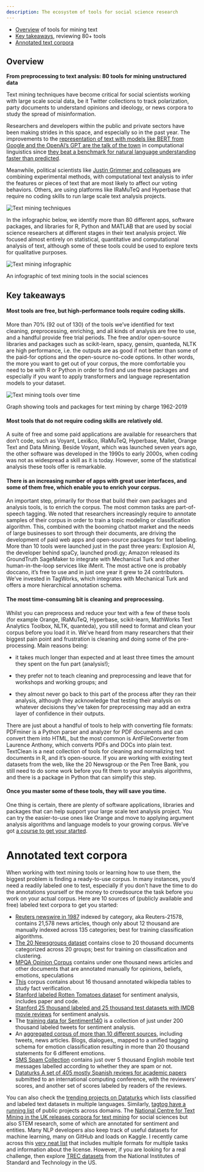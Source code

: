 ```yaml
---
description: The ecosystem of tools for social science research
---
```


+ [Overview](#overview) of tools for mining text
+ [Key takeaways](#key-takeaways), reviewing 80+ tools
+ [Annotated text corpora](#annotated-text-corpora)

## Overview
**From preprocessing to text analysis: 80 tools for mining unstructured data**

Text mining techniques have become critical for social scientists working with large scale social data, be it Twitter collections to track polarization, party documents to understand opinions and ideology, or news corpora to study the spread of misinformation.

Researchers and developers within the public and private sectors have been making strides in this space, and especially so in the past year. The improvements to the [representation of text with models like BERT from Google and the OpenAI’s GPT are the talk of the town](https://www.quantamagazine.org/machines-beat-humans-on-a-reading-test-but-do-they-understand-20191017) in computational linguistics since [they beat a benchmark for natural language understanding faster than predicted](https://openreview.net/pdf?id=rJ4km2R5t7). 

Meanwhile, political scientists like [Justin Grimmer and colleagues](https://www.semanticscholar.org/paper/Discovery-of-Treatments-from-Text-Corpora-Fong-Grimmer/3cbc814f6e42ac6c6cc2700f26ce3d7354a00150) are combining experimental methods, with computational text analysis to infer the features or pieces of text that are most likely to affect our voting behaviors. Others, are using platforms like IRaMuTeQ and Hyperbase that require no coding skills to run large scale text analysis projects.

![Text mining techniques](../docs/images/text-mining2.png)

In the infographic below, we identify more than 80 different apps, software packages, and libraries for R, Python and MATLAB that are used by social science researchers at different stages in their text analysis project. We focused almost entirely on statistical, quantitative and computational analysis of text, although some of these tools could be used to explore texts for qualitative purposes.

![Text mining infographic](../docs/images/text-mining1.png)

An infographic of text mining tools in the social sciences


## Key takeaways

#### Most tools are free, but high-performance tools require coding skills.

More than 70% (92 out of 130) of the tools we’ve identified for text cleaning, preprocessing, enriching, and all kinds of analysis are free to use, and a handful provide free trial periods. The free and/or open-source libraries and packages such as scikit-learn, spacy, gensim, quanteda, NLTK are high performance, i.e. the outputs are as good if not better than some of the paid-for options and the open-source no-code options. In other words, the more you want to get out of your corpus, the more comfortable you need to be with R or Python in order to find and use these packages and especially if you want to apply transformers and language representation models to your dataset. 

![Text mining tools over time](../docs/images/text-mining3.png)

Graph showing tools and packages for text mining by charge 1962-2019

#### Most tools that do not require coding skills are relatively old.

A suite of free and some paid applications are available for researchers that don’t code, such as Voyant, Lexi&co, IRaMuTeQ, Hyperbase, Mallet, Orange Text and Data Mining. Beside Voyant, which was launched seven years ago, the other software was developed in the 1990s to early 2000s, when coding was not as widespread a skill as it is today. However, some of the statistical analysis these tools offer is remarkable. 

#### There is an increasing number of apps with great user interfaces, and some of them free, which enable you to enrich your corpus.

An important step, primarily for those that build their own packages and analysis tools, is to enrich the corpus. The most common tasks are part-of-speech tagging. We noted that researchers increasingly require to annotate samples of their corpus in order to train a topic modeling or classification algorithm. This, combined with the booming chatbot market and the needs of large businesses to sort through their documents, are driving the development of paid web apps and open-source packages for text labeling. More than 10 tools were launched just in the past three years: Explosion AI, the developer behind spaCy, launched prodi.gy; Amazon released its GroundTruth SageMaker to integrate with Mechanical Turk and other human-in-the-loop services like iMerit. The most active one is probably doccano, it’s free to use and in just one year it grew to 24 contributors. We’ve invested in TagWorks, which integrates with Mechanical Turk and offers a more hierarchical annotation schema.

#### The most time-consuming bit is cleaning and preprocessing.

Whilst you can preprocess and reduce your text with a few of these tools (for example Orange, IRaMuTeQ, Hyperbase, scikit-learn, MathWorks Text Analytics Toolbox, NLTK, quanteda), you still need to format and clean your corpus before you load it in. We’ve heard from many researchers that their biggest pain point and frustration is cleaning and doing some of the pre-processing. Main reasons being: 

- it takes much longer than expected and at least three times the amount they spent on the fun part (analysis!);

- they prefer not to teach cleaning and preprocessing and leave that for workshops and working groups; and 

- they almost never go back to this part of the process after they ran their analysis, although they acknowledge that testing their analysis on whatever decisions they’ve taken for preprocessing may add an extra layer of confidence in their outputs.

There are just about a handful of tools to help with converting file formats: PDFminer is a Python parser and analyzer for PDF documents and can convert them into HTML, but the most common is AntFileConverter from Laurence Anthony, which converts PDFs and DOCs into plain text. TextClean is a neat collection of tools for cleaning and normalizing text documents in R, and it’s open-source. If you are working with existing text datasets from the web, like the 20 Newsgroup or the Pen Tree Bank, you still need to do some work before you fit them to your analysis algorithms, and there is a package in Python that can simplify this step.

#### Once you master some of these tools, they will save you time.

One thing is certain, there are plenty of software applications, libraries and packages that can help support your large scale text analysis project. You can try the easier-to-use ones like Orange and move to applying argument analysis algorithms and language models to your growing corpus. We’ve got [a course to get your started](https://campus.sagepub.com/introduction-to-text-mining-for-social-scientists). 


# Annotated text corpora

When working with text mining tools or learning how to use them, the biggest problem is finding a ready-to-use corpus. In many instances, you’d need a readily labeled one to test, especially if you don’t have the time to do the annotations yourself or the money to crowdsource the task before you work on your actual corpus. Here are 10 sources of (publicly available and free) labeled text corpora to get you started:
 
+ [Reuters newswire in 1987](http://kdd.ics.uci.edu/databases/reuters21578/reuters21578.html) indexed by category, aka Reuters-21578, contains 21,578 news articles, though only about 12 thousand are manually indexed across 135 categories; best for training classification algorithms.
+ [The 20 Newsgroups dataset](http://qwone.com/~jason/20Newsgroups/) contains close to 20 thousand documents categorized across 20 groups; best for training on classification and clustering.
+ [MPQA Opinion Corpus](http://mpqa.cs.pitt.edu/corpora/mpqa_corpus) contains under one thousand news articles and other documents that are annotated manually for opinions, beliefs, emotions, speculations
+ [This](https://tabfact.github.io/) corpus contains about 16 thousand annotated wikipedia tables to study fact verification. 
+ [Stanford labeled Rotten Tomatoes dataset](https://nlp.stanford.edu/sentiment/code.html) for sentiment analysis, includes paper and code.
+ [Stanford 25 thousand labeled and 25 thousand test datasets with IMDB movie reviews](http://ai.stanford.edu/~amaas/data/sentiment/) for sentiment analysis.
+ The [training data for Sentiment140](http://help.sentiment140.com/for-students) is a collection of just under 200 thousand labeled tweets for sentiment analysis.
+ An [aggregated corpus of more than 10 different sources](https://github.com/sarnthil/unify-emotion-datasets), including tweets, news articles. Blogs, dialogues,, mapped to a unified tagging schema for emotion classification resulting in more than 20 thousand statements for 6 different emotions.
+ [SMS Spam Collection](http://www.dt.fee.unicamp.br/~tiago/smsspamcollection/) contains just over 5 thousand English mobile text messages labelled according to whether they are spam or not.
+ [Dataturks A set of 405 mostly Spanish reviews for academic papers](https://archive.ics.uci.edu/ml/datasets/Paper+Reviews) submitted to an international computing conference, with the reviewers’ scores, and another set of scores labeled by readers of the reviews.

You can also check the [trending projects on Dataturks](https://dataturks.com/projects/trending) which lists classified and labeled text datasets in multiple languages. Similarly, [tagtog have a running list](https://www.tagtog.net/-datasets) of public projects across domains. The [National Centre for Text Mining in the UK releases corpora for text mining](http://www.nactem.ac.uk/resources.php) for social sciences but also STEM research, some of which are annotated for sentiment and entities. Many NLP developers also keep track of useful datasets for machine learning, many on GitHub and loads on Kaggle. I recently came across this [very neat list](https://www.datasetlist.com/) that includes multiple formats for multiple tasks and information about the license. However, if you are looking for a real challenge, then explore [TREC datasets](https://trec.nist.gov/data.html) from the National Institutes of Standard and Technology in the US. 
